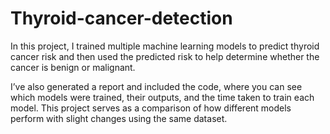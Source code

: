 # Thyroid-cancer-detection

In this project, I trained multiple machine learning models to predict thyroid cancer risk and then used the predicted risk to help determine whether the cancer is benign or malignant.

I’ve also generated a report and included the code, where you can see which models were trained, their outputs, and the time taken to train each model. This project serves as a comparison of how different models perform with slight changes using the same dataset.
